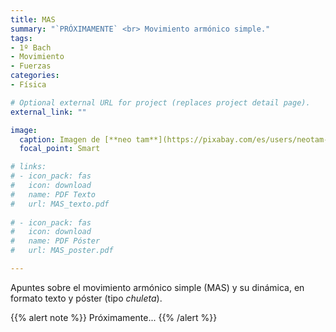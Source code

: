 ```yaml
---
title: MAS
summary: "`PRÓXIMAMENTE` <br> Movimiento armónico simple."
tags:
- 1º Bach
- Movimiento
- Fuerzas
categories:
- Física

# Optional external URL for project (replaces project detail page).
external_link: ""

image:
  caption: Imagen de [**neo tam**](https://pixabay.com/es/users/neotam-11291643/) en [Pixabay](https://pixabay.com/es/)
  focal_point: Smart

# links:
# - icon_pack: fas
#   icon: download
#   name: PDF Texto
#   url: MAS_texto.pdf
  
# - icon_pack: fas
#   icon: download
#   name: PDF Póster
#   url: MAS_poster.pdf

---
```


Apuntes sobre el movimiento armónico simple (MAS) y su dinámica, en formato texto y póster (tipo _chuleta_).

{{% alert note %}}
Próximamente...
{{% /alert %}}